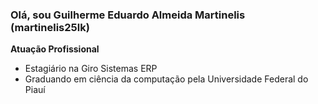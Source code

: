 ### Olá, sou Guilherme Eduardo Almeida Martinelis (martinelis25lk) 

**Atuação Profissional**
- Estagiário na Giro Sistemas ERP
- Graduando em ciência da computação pela Universidade Federal do Piauí
